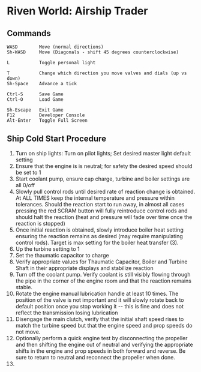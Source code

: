 # Riven World: Airship Trader #

## Commands ##
```
WASD        Move (normal directions)
Sh-WASD     Move (Diagonals - shift 45 degrees counterclockwise)

L           Toggle personal light

T           Change which direction you move valves and dials (up vs down)
Sh-Space    Advance a tick

Ctrl-S      Save Game
Ctrl-O      Load Game

Sh-Escape   Exit Game
F12         Developer Console
Alt-Enter   Toggle Full Screen
```

## Ship Cold Start Procedure ##

1.  Turn on ship lights:  Turn on pilot lights;  Set desired master light default setting
2.  Ensure that the engine is is neutral; for safety the desired speed should be set to 1
3.  Start coolant pump, ensure cap charge, turbine and boiler settings are all 0/off
4.  Slowly pull control rods until desired rate of reaction change is obtained.  At ALL TIMES keep the internal temperature and pressure within tolerances.  Should the reaction start to run away, in almost all cases pressing the red SCRAM button will fully reintroduce control rods and should halt the reaction (heat and pressure will fade over time once the reaction is stopped)
5.  Once initial reaction is obtained, slowly introduce boiler heat setting ensuring the reaction remains as desired (may require manipulating control rods).  Target is max setting for the boiler heat transfer (3).
6.  Up the turbine setting to 1
7.  Set the thaumatic capacitor to charge
8.  Verify appropriate values for Thaumatic Capacitor, Boiler and Turbine Shaft in their appropriate displays and stabilize reaction
9.  Turn off the coolant pump.  Verify coolant is still visibly flowing through the pipe in the corner of the engine room and that the reaction remains stable.
10. Rotate the engine manual lubrication handle at least 10 times.  The position of the valve is not important and it will slowly rotate back to default position once you stop working it -- this is fine and does not reflect the transmission losing lubrication
11. Disengage the main clutch, verify that the initial shaft speed rises to match the turbine speed but that the engine speed and prop speeds do not move.
12. Optionally perform a quick engine test by disconnecting the propeller and then shifting the engine out of neutral and verifying the appropriate shifts in the engine and prop speeds in both forward and reverse.  Be sure to return to neutral and reconnect the propeller when done.
13. 